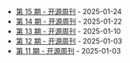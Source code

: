 * [第 15 期 - 开源周刊](https://weekly.herotops.xyz/posts/15-开源周刊) - 2025-01-24
* [第 14 期 - 开源周刊](https://weekly.herotops.xyz/posts/14-开源周刊) - 2025-01-22
* [第 13 期 - 开源周刊](https://weekly.herotops.xyz/posts/13-开源周刊) - 2025-01-10
* [第 12 期 - 开源周刊](https://weekly.herotops.xyz/posts/12-开源周刊) - 2025-01-03
* [第 11 期 - 开源周刊](https://weekly.herotops.xyz/posts/11-开源周刊) - 2025-01-03
